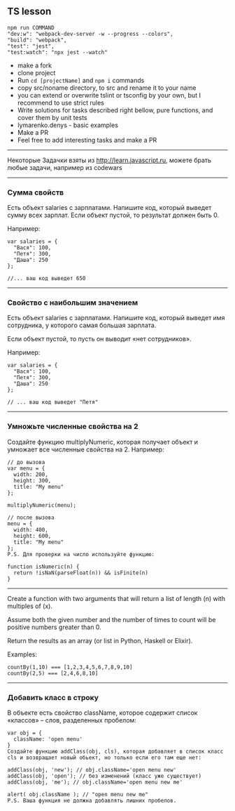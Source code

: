 ## TS lesson

```
npm run COMMAND
"dev:w": "webpack-dev-server -w --progress --colors",
"build": "webpack",
"test": "jest",
"test:watch": "npx jest --watch"
```

- make a fork
- clone project
- Run `cd [projectName]` and  `npm i` commands
- copy src/noname directory, to src and rename it to your name
- you can extend or overwrite tslint or tsconfig by your own, but I recommend to use strict rules
- Write solutions for tasks described right bellow, pure functions, and cover them by unit tests
- lymarenko.denys - basic examples
- Make a PR
- Feel free to add interesting tasks and make a PR


***


Некоторые Задачки взяты из http://learn.javascript.ru, можете брать любые задачи, например из codewars
***
### Сумма свойств
Есть объект salaries с зарплатами. Напишите код, который выведет сумму всех зарплат.
Если объект пустой, то результат должен быть 0.

Например:
```
var salaries = {
  "Вася": 100,
  "Петя": 300,
  "Даша": 250
};

//... ваш код выведет 650
```


***
### Свойство с наибольшим значением
Есть объект salaries с зарплатами. Напишите код, который выведет имя сотрудника, у которого самая большая зарплата.

Если объект пустой, то пусть он выводит «нет сотрудников».

Например:

```
var salaries = {
  "Вася": 100,
  "Петя": 300,
  "Даша": 250
};

// ... ваш код выведет "Петя"
```


***
### Умножьте численные свойства на 2
Создайте функцию multiplyNumeric, которая получает объект и умножает все численные свойства на 2. Например:
```
// до вызова
var menu = {
  width: 200,
  height: 300,
  title: "My menu"
};

multiplyNumeric(menu);

// после вызова
menu = {
  width: 400,
  height: 600,
  title: "My menu"
};
P.S. Для проверки на число используйте функцию:

function isNumeric(n) {
  return !isNaN(parseFloat(n)) && isFinite(n)
}
```



***
Create a function with two arguments that will return a list of length (n) with multiples of (x).

Assume both the given number and the number of times to count will be positive numbers greater than 0.

Return the results as an array (or list in Python, Haskell or Elixir).

Examples:
```
countBy(1,10) === [1,2,3,4,5,6,7,8,9,10]
countBy(2,5) === [2,4,6,8,10]
```


***
### Добавить класс в строку
В объекте есть свойство className, которое содержит список «классов» – слов, разделенных пробелом:
```
var obj = {
  className: 'open menu'
}
Создайте функцию addClass(obj, cls), которая добавляет в список класс cls и возвращает новый обьект, но только если его там еще нет:

addClass(obj, 'new'); // obj.className='open menu new'
addClass(obj, 'open'); // без изменений (класс уже существует)
addClass(obj, 'me'); // obj.className='open menu new me'

alert( obj.className ); // "open menu new me"
P.S. Ваша функция не должна добавлять лишних пробелов.
```